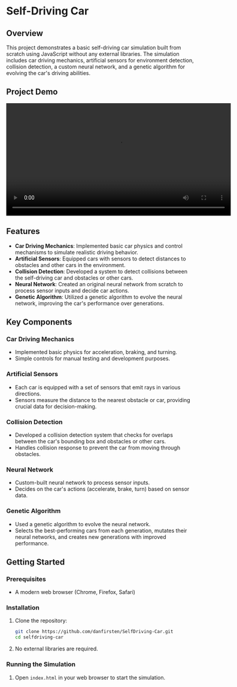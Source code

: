 # Self-Driving Car


## Overview

This project demonstrates a basic self-driving car simulation built from scratch using JavaScript without any external libraries. The simulation includes car driving mechanics, artificial sensors for environment detection, collision detection, a custom neural network, and a genetic algorithm for evolving the car's driving abilities.

## Project Demo

<video width="600" controls>
  <source src="Self_Driving_Car_Demo.mp4" type="video/mp4">
  Your browser does not support the video tag.
</video>

## Features

- **Car Driving Mechanics**: Implemented basic car physics and control mechanisms to simulate realistic driving behavior.
- **Artificial Sensors**: Equipped cars with sensors to detect distances to obstacles and other cars in the environment.
- **Collision Detection**: Developed a system to detect collisions between the self-driving car and obstacles or other cars.
- **Neural Network**: Created an original neural network from scratch to process sensor inputs and decide car actions.
- **Genetic Algorithm**: Utilized a genetic algorithm to evolve the neural network, improving the car's performance over generations.

## Key Components

### Car Driving Mechanics

- Implemented basic physics for acceleration, braking, and turning.
- Simple controls for manual testing and development purposes.

### Artificial Sensors

- Each car is equipped with a set of sensors that emit rays in various directions.
- Sensors measure the distance to the nearest obstacle or car, providing crucial data for decision-making.

### Collision Detection

- Developed a collision detection system that checks for overlaps between the car's bounding box and obstacles or other cars.
- Handles collision response to prevent the car from moving through obstacles.

### Neural Network

- Custom-built neural network to process sensor inputs.
- Decides on the car's actions (accelerate, brake, turn) based on sensor data.

### Genetic Algorithm

- Used a genetic algorithm to evolve the neural network.
- Selects the best-performing cars from each generation, mutates their neural networks, and creates new generations with improved performance.

## Getting Started

### Prerequisites

- A modern web browser (Chrome, Firefox, Safari)

### Installation

1. Clone the repository:
    ```bash
    git clone https://github.com/danfirsten/SelfDriving-Car.git
    cd selfdriving-car
    ```

2. No external libraries are required.

### Running the Simulation

1. Open `index.html` in your web browser to start the simulation.


